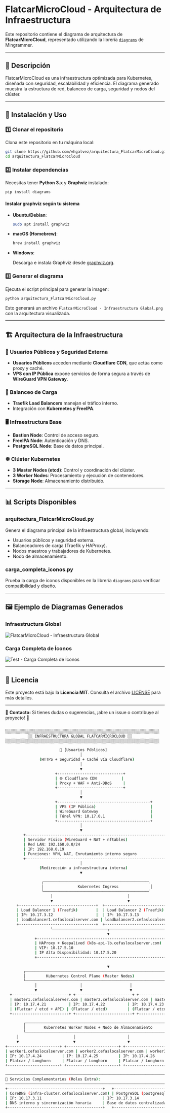 # FlatcarMicroCloud - Arquitectura de Infraestructura

Este repositorio contiene el diagrama de arquitectura de **FlatcarMicroCloud**, representado utilizando la librería [`diagrams`](https://diagrams.mingrammer.com/) de Mingrammer.

---

## 📌 Descripción

FlatcarMicroCloud es una infraestructura optimizada para Kubernetes, diseñada con seguridad, escalabilidad y eficiencia. El diagrama generado muestra la estructura de red, balanceo de carga, seguridad y nodos del clúster.

---

## 🚀 Instalación y Uso

### 1️⃣ Clonar el repositorio

Clona este repositorio en tu máquina local:

```sh
git clone https://github.com/vhgalvez/arquitectura_FlatcarMicroCloud.git
cd arquitectura_FlatcarMicroCloud
```

### 2️⃣ Instalar dependencias

Necesitas tener **Python 3.x** y **Graphviz** instalado:

```sh
pip install diagrams
```

#### Instalar graphviz según tu sistema

- **Ubuntu/Debian**:

  ```sh
  sudo apt install graphviz
  ```

- **macOS (Homebrew)**:

  ```sh
  brew install graphviz
  ```

- **Windows**:

  Descarga e instala Graphviz desde [graphviz.org](https://graphviz.gitlab.io/download/).

### 3️⃣ Generar el diagrama

Ejecuta el script principal para generar la imagen:

```sh
python arquitectura_FlatcarMicroCloud.py
```

Esto generará un archivo `FlatcarMicroCloud - Infraestructura Global.png` con la arquitectura visualizada.

---

## 🏗️ Arquitectura de la Infraestructura

### 📡 Usuarios Públicos y Seguridad Externa

- **Usuarios Públicos** acceden mediante **Cloudflare CDN**, que actúa como proxy y caché.
- **VPS con IP Pública** expone servicios de forma segura a través de **WireGuard VPN Gateway**.

### 🔀 Balanceo de Carga

- **Traefik Load Balancers** manejan el tráfico interno.
- Integración con **Kubernetes y FreeIPA**.

### 🖥️ Infraestructura Base

- **Bastion Node**: Control de acceso seguro.
- **FreeIPA Node**: Autenticación y DNS.
- **PostgreSQL Node**: Base de datos principal.

### ☸️ Clúster Kubernetes

- **3 Master Nodes (etcd)**: Control y coordinación del clúster.
- **3 Worker Nodes**: Procesamiento y ejecución de contenedores.
- **Storage Node**: Almacenamiento distribuido.

---

## 📊 Scripts Disponibles

### arquitectura_FlatcarMicroCloud.py

Genera el diagrama principal de la infraestructura global, incluyendo:

- Usuarios públicos y seguridad externa.
- Balanceadores de carga (Traefik y HAProxy).
- Nodos maestros y trabajadores de Kubernetes.
- Nodo de almacenamiento.

### carga_completa_iconos.py

Prueba la carga de íconos disponibles en la librería `diagrams` para verificar compatibilidad y diseño.

---

## 🖼️ Ejemplo de Diagramas Generados

### Infraestructura Global

![FlatcarMicroCloud - Infraestructura Global](flatcarmicrocloud_-_infraestructura_global.png)

### Carga Completa de Íconos

![Test - Carga Completa de Íconos](test_-_carga_completa_de_íconos.png)

---

## 📜 Licencia

Este proyecto está bajo la **Licencia MIT**. Consulta el archivo [LICENSE](LICENSE) para más detalles.

---

📧 **Contacto:** Si tienes dudas o sugerencias, ¡abre un issue o contribuye al proyecto! 🚀


```bash

░░░░░░░░░░░░░░░░░░░░░░░░░░░░░░░░░░░░░░░░░░░░░░░░░░░░░░░░░░░░░░░░░░░░
          ░░ INFRAESTRUCTURA GLOBAL FLATCARMICROCLOUD ░░
░░░░░░░░░░░░░░░░░░░░░░░░░░░░░░░░░░░░░░░░░░░░░░░░░░░░░░░░░░░░░░░░░░░░

                        👥 [Usuarios Públicos]
                                 │
               (HTTPS + Seguridad + Caché vía Cloudflare)
                                 │
                                 ▼
                      +-----------------------------+
                      | 🌐 Cloudflare CDN           |
                      | Proxy + WAF + Anti-DDoS     |
                      +-----------------------------+
                                 │
                                 ▼
                      +-----------------------------------------+
                      | VPS (IP Pública)                        |
                      | WireGuard Gateway                       |
                      | Túnel VPN: 10.17.0.1                    |
                      +-----------------------------------------+
                                 │
                                 ▼
        +---------------------------------------------------------------+
        | Servidor Físico (WireGuard + NAT + nftables)                  |
        | Red LAN: 192.168.0.0/24                                       |
        | IP: 192.168.0.19                                              |
        | Funciones: VPN, NAT, Enrutamiento interno seguro             |
        +---------------------------------------------------------------+
                                 │
               (Redirección a infraestructura interna)
                                 ▼

                ┌──────────────────────────────────────────────┐
                │               Kubernetes Ingress              │
                └──────────────────────────────────────────────┘
                    │                                 │
                    ▼                                 ▼
     +----------------------------------+  +----------------------------------+
     | Load Balancer 1 (Traefik)        |  | Load Balancer 2 (Traefik)        |
     | IP: 10.17.3.12                   |  | IP: 10.17.3.13                   |
     | loadbalancer1.cefaslocalserver.com | loadbalancer2.cefaslocalserver.com |
     +----------------------------------+  +----------------------------------+
                    └────────────────────────┬────────────────────────┘
                                             ▼
             +-----------------------------------------------------------+
             | HAProxy + Keepalived (k8s-api-lb.cefaslocalserver.com)   |
             | VIP: 10.17.5.10                                           |
             | IP Alta Disponibilidad: 10.17.5.20                        |
             +-----------------------------------------------------------+

                                             ▼
        ┌───────────────────────────────────────────────────────────────┐
        │         Kubernetes Control Plane (Master Nodes)               │
        └───────────────────────────────────────────────────────────────┘
             │                   │                     │
             ▼                   ▼                     ▼
  +-------------------------+ +-------------------------+ +-------------------------+
  | master1.cefaslocalserver.com | master2.cefaslocalserver.com | master3.cefaslocalserver.com |
  | IP: 10.17.4.21          | IP: 10.17.4.22          | IP: 10.17.4.23          |
  | (Flatcar / etcd + API) | (Flatcar / etcd)         | (Flatcar / etcd)         |
  +-------------------------+ +-------------------------+ +-------------------------+

        ┌───────────────────────────────────────────────────────────────┐
        │        Kubernetes Worker Nodes + Nodo de Almacenamiento       │
        └───────────────────────────────────────────────────────────────┘
     │                        │                       │                      │
     ▼                        ▼                       ▼                      ▼
+-----------------------+ +-----------------------+ +-----------------------+ +----------------------------+
| worker1.cefaslocalserver.com | worker2.cefaslocalserver.com | worker3.cefaslocalserver.com | storage1.cefaslocalserver.com |
| IP: 10.17.4.24         | IP: 10.17.4.25         | IP: 10.17.4.26         | IP: 10.17.3.27                |
| Flatcar / Longhorn     | Flatcar / Longhorn     | Flatcar / Longhorn     | AlmaLinux / 🐂 Longhorn + 📁 NFS |
+-----------------------+ +-----------------------+ +-----------------------+ +----------------------------+

─────────────────────────────────────────────────────────────────────────────
🧠 Servicios Complementarios (Roles Extra):
─────────────────────────────────────────────────────────────────────────────
+------------------------------------------+   +------------------------------------------+
| CoreDNS (infra-cluster.cefaslocalserver.com) | PostgreSQL (postgresql1.cefaslocalserver.com) |
| IP: 10.17.3.11                           | IP: 10.17.3.14                             |
| DNS interno y sincronización horaria     | Base de datos centralizada para microservicios |
+------------------------------------------+   +------------------------------------------+

```